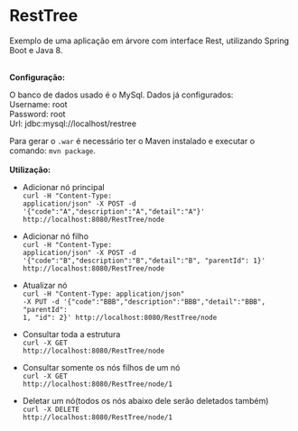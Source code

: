 # RestTree

Exemplo de uma aplicação em árvore com interface Rest, utilizando Spring Boot e Java 8.
<br><br>

<b>Configuração:</b>

O banco de dados usado é o MySql. Dados já configurados:<br>
Username: root<br>
Password: root<br>
Url: jdbc:mysql://localhost/restree<br>

Para gerar o <code>.war</code> é necessário ter o Maven instalado e executar o comando: <code>mvn package</code>.
<br><br>
<b>Utilização:</b>

- Adicionar nó principal<br>
<code>curl -H "Content-Type: application/json" -X POST -d '{"code":"A","description":"A","detail":"A"}' http://localhost:8080/RestTree/node</code><br>

- Adicionar nó filho<br>
<code>curl -H "Content-Type: application/json" -X POST -d '{"code":"B","description":"B","detail":"B", "parentId": 1}' http://localhost:8080/RestTree/node</code><br>

- Atualizar nó<br>
<code>curl -H "Content-Type: application/json" -X PUT -d '{"code":"BBB","description":"BBB","detail":"BBB", "parentId": 1, "id": 2}' http://localhost:8080/RestTree/node</code><br>
    
- Consultar toda a estrutura<br>
<code>curl -X GET http://localhost:8080/RestTree/node</code><br>

- Consultar somente os nós filhos de um nó<br>
<code>curl -X GET http://localhost:8080/RestTree/node/1</code><br>

- Deletar um nó(todos os nós abaixo dele serão deletados também)<br>
<code>curl -X DELETE http://localhost:8080/RestTree/node/1</code><br>

<br><br><br><br>
